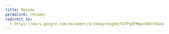 ```yaml
---
title: Resume
permalink: resume/
redirect_to:
  - https://docs.google.com/document/d/1VAayv5xgSHcYGTPq6FMgwrD8Xc5kUxO6Ta-PTLNF1lI/edit?usp=sharing
---
```

